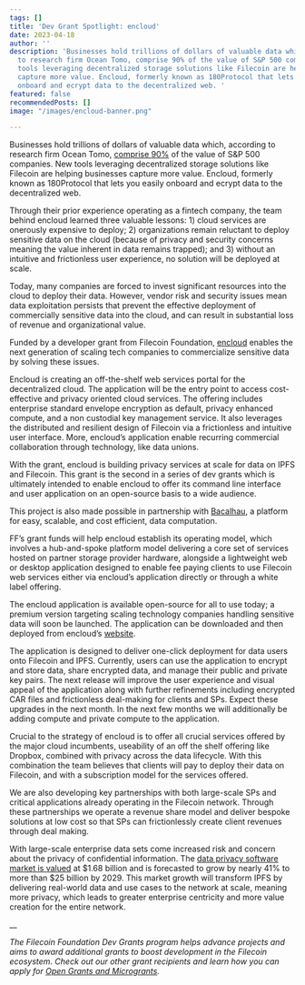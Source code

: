 ```yaml
---
tags: []
title: 'Dev Grant Spotlight: encloud'
date: 2023-04-18
author: ''
description: 'Businesses hold trillions of dollars of valuable data which, according
  to research firm Ocean Tomo, comprise 90% of the value of S&P 500 companies. New
  tools leveraging decentralized storage solutions like Filecoin are helping businesses
  capture more value. Encloud, formerly known as 180Protocol that lets you easily
  onboard and ecrypt data to the decentralized web. '
featured: false
recommendedPosts: []
image: "/images/encloud-banner.png"

---
```

Businesses hold trillions of dollars of valuable data which, according to research firm Ocean Tomo, [comprise 90%](https://www.oceantomo.com/intangible-asset-market-value-study/) of the value of S&P 500 companies. New tools leveraging decentralized storage solutions like Filecoin are helping businesses capture more value. Encloud, formerly known as 180Protocol that lets you easily onboard and ecrypt data to the decentralized web.

Through their prior experience operating as a fintech company, the team behind encloud learned three valuable lessons: 1) cloud services are onerously expensive to deploy; 2) organizations remain reluctant to deploy sensitive data on the cloud (because of privacy and security concerns meaning the value inherent in data remains trapped); and 3) without an intuitive and frictionless user experience, no solution will be deployed at scale.

Today, many companies are forced to invest significant resources into the cloud to deploy their data. However, vendor risk and security issues mean data exploitation persists that prevent the effective deployment of commercially sensitive data into the cloud, and can result in substantial loss of revenue and organizational value.

Funded by a developer grant from Filecoin Foundation, [encloud](http://encloud.tech/) enables the next generation of scaling tech companies to commercialize sensitive data by solving these issues.

Encloud is creating an off-the-shelf web services portal for the decentralized cloud. The application will be the entry point to access cost-effective and privacy oriented cloud services. The offering includes enterprise standard envelope encryption as default, privacy enhanced compute, and a non custodial key management service. It also leverages the distributed and resilient design of Filecoin via a frictionless and intuitive user interface. More, encloud’s application enable recurring commercial collaboration through technology, like data unions.

With the grant, encloud is building privacy services at scale for data on IPFS and Filecoin. This grant is the second in a series of dev grants which is ultimately intended to enable encloud to offer its command line interface and user application on an open-source basis to a wide audience.

This project is also made possible in partnership with [Bacalhau](https://www.bacalhau.org/), a platform for easy, scalable, and cost efficient, data computation.

FF’s grant funds will help encloud establish its operating model, which involves a hub-and-spoke platform model delivering a core set of services hosted on partner storage provider hardware, alongside a lightweight web or desktop application designed to enable fee paying clients to use Filecoin web services either via encloud’s application directly or through a white label offering.

The encloud application is available open-source for all to use today; a premium version targeting scaling technology companies handling sensitive data will soon be launched. The application can be downloaded and then deployed from encloud’s [website](http://www.encloud.tech/).

The application is designed to deliver one-click deployment for data users onto Filecoin and IPFS. Currently, users can use the application to encrypt and store data, share encrypted data, and manage their public and private key pairs. The next release will improve the user experience and visual appeal of the application along with further refinements including encrypted CAR files and frictionless deal-making for clients and SPs. Expect these upgrades in the next month. In the next few months we will additionally be adding compute and private compute to the application.

Crucial to the strategy of encloud is to offer all crucial services offered by the major cloud incumbents, useability of an off the shelf offering like Dropbox, combined with privacy across the data lifecycle. With this combination the team believes that clients will pay to deploy their data on Filecoin, and with a subscription model for the services offered.

We are also developing key partnerships with both large-scale SPs and critical applications already operating in the Filecoin network. Through these partnerships we operate a revenue share model and deliver bespoke solutions at low cost so that SPs can frictionlessly create client revenues through deal making.

With large-scale enterprise data sets come increased risk and concern about the privacy of confidential information. The [data privacy software market is valued](https://www.fortunebusinessinsights.com/data-privacy-software-market-105420) at $1.68 billion and is forecasted to grow by nearly 41% to more than $25 billion by 2029. This market growth will transform IPFS by delivering real-world data and use cases to the network at scale, meaning more privacy, which leads to greater enterprise centricity and more value creation for the entire network.

__

_The Filecoin Foundation Dev Grants program helps advance projects and aims to award additional grants to boost development in the Filecoin ecosystem. Check out our other grant recipients and learn how you can apply for_ [_Open Grants and Microgrants_](https://fil.org/grants)_._